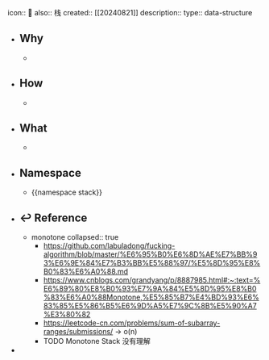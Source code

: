 icon:: 📄
also:: 栈 
created:: [[20240821]]
description:: 
type:: data-structure

- ## Why
  -
- ## How
  -
- ## What
  -
- ## Namespace
  - {{namespace stack}}
- ## ↩ Reference
  - monotone
    collapsed:: true
    - https://github.com/labuladong/fucking-algorithm/blob/master/%E6%95%B0%E6%8D%AE%E7%BB%93%E6%9E%84%E7%B3%BB%E5%88%97/%E5%8D%95%E8%B0%83%E6%A0%88.md
    - https://www.cnblogs.com/grandyang/p/8887985.html#:~:text=%E6%89%80%E8%B0%93%E7%9A%84%E5%8D%95%E8%B0%83%E6%A0%88Monotone,%E5%85%B7%E4%BD%93%E6%83%85%E5%86%B5%E6%9D%A5%E7%9C%8B%E5%90%A7%E3%80%82
    - https://leetcode-cn.com/problems/sum-of-subarray-ranges/submissions/ -> o(n)
    - TODO Monotone Stack 没有理解
-